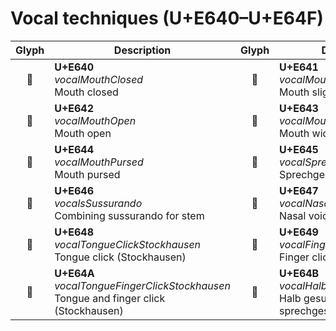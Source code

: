 Vocal techniques (U+E640–U+E64F)
================================

| **Glyph** | **Description** | **Glyph** | **Description**
| :-------: | --------------- | :-------: | ---------------
|<span class="bravura_large">&#xe640;</span> | **U+E640**<br/>*vocalMouthClosed*<br/>Mouth closed | <span class="bravura_large">&#xe641;</span> | **U+E641**<br/>*vocalMouthSlightlyOpen*<br/>Mouth slightly open
|<span class="bravura_large">&#xe642;</span> | **U+E642**<br/>*vocalMouthOpen*<br/>Mouth open | <span class="bravura_large">&#xe643;</span> | **U+E643**<br/>*vocalMouthWideOpen*<br/>Mouth wide open
|<span class="bravura_large">&#xe644;</span> | **U+E644**<br/>*vocalMouthPursed*<br/>Mouth pursed | <span class="bravura_large">&#xe645;</span> | **U+E645**<br/>*vocalSprechgesang*<br/>Sprechgesang
|<span class="bravura_large">&#xe646;</span> | **U+E646**<br/>*vocalsSussurando*<br/>Combining sussurando for stem | <span class="bravura_large">&#xe647;</span> | **U+E647**<br/>*vocalNasalVoice*<br/>Nasal voice
|<span class="bravura_large">&#xe648;</span> | **U+E648**<br/>*vocalTongueClickStockhausen*<br/>Tongue click (Stockhausen) | <span class="bravura_large">&#xe649;</span> | **U+E649**<br/>*vocalFingerClickStockhausen*<br/>Finger click (Stockhausen)
|<span class="bravura_large">&#xe64a;</span> | **U+E64A**<br/>*vocalTongueFingerClickStockhausen*<br/>Tongue and finger click (Stockhausen) | <span class="bravura_large">&#xe64b;</span> | **U+E64B**<br/>*vocalHalbGesungen*<br/>Halb gesungen (semi-sprechgesang)